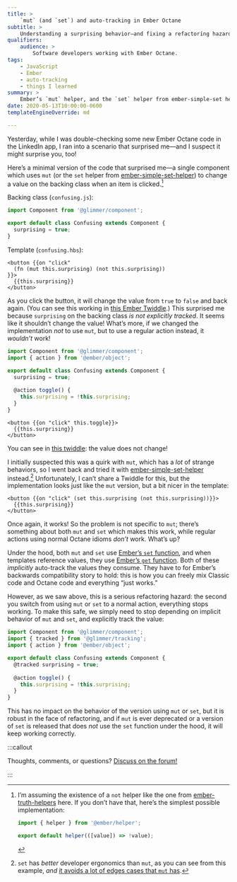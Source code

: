 ```yaml
---
title: >
    `mut` (and `set`) and auto-tracking in Ember Octane
subtitle: >
    Understanding a surprising behavior—and fixing a refactoring hazard.
qualifiers:
    audience: >
        Software developers working with Ember Octane.
tags:
    - JavaScript
    - Ember
    - auto-tracking
    - things I learned
summary: >
    Ember’s `mut` helper, and the `set` helper from ember-simple-set helper, can mask an auto-tracking bug and refactoring hazard. Understand the bug and see how to fix it!
date: 2020-05-13T10:00:00-0600
templateEngineOverride: md

---
```


Yesterday, while I was double-checking some new Ember Octane code in the LinkedIn app, I ran into a scenario that surprised me—and I suspect it might surprise you, too!

Here’s a minimal version of the code that surprised me—a single component which uses `mut` (or the `set` helper from [ember-simple-set-helper]) to change a value on the backing class when an item is clicked.[^not]

Backing class (`confusing.js`):

```js
import Component from '@glimmer/component';

export default class Confusing extends Component {
  surprising = true;
}
```

Template (`confusing.hbs`):

```htmlbars
<button {{on "click"
  (fn (mut this.surprising) (not this.surprising))
}}>
  {{this.surprising}}
</button>
```

As you click the button, it will change the value from `true` to `false` and back again. (You can see this working in [this Ember Twiddle][mut-behavior].) This surprised me because `surprising` on the backing class *is not explicitly tracked*. It seems like it shouldn’t change the value! What’s more, if we changed the implementation *not* to use `mut`, but to use a regular action instead, it *wouldn’t* work!

```js
import Component from '@glimmer/component';
import { action } from '@ember/object';

export default class Confusing extends Component {
  surprising = true;
  
  @action toggle() {
    this.surprising = !this.surprising;
  }
}
```

```htmlbars
<button {{on "click" this.toggle}}>
  {{this.surprising}}
</button>
```

You can see in [this twiddle][action-behavior]: the value does not change!

I initially suspected this was a quirk with `mut`, which has a *lot* of strange behaviors, so I went back and tried it with [ember-simple-set-helper] instead.[^set] Unfortunately, I can’t share a Twiddle for this, but the implementation looks just like the `mut` version, but a bit nicer in the template:

```htmlbars
<button {{on "click" (set this.surprising (not this.surprising))}}>
  {{this.surprising}}
</button>
```

Once again, it works! So the problem is not specific to `mut`; there’s something about both `mut` and `set` which makes this work, while regular actions using normal Octane idioms *don’t* work. What’s up?

Under the hood, both `mut` and `set` use [Ember’s `set` function][set], and when templates reference values, they use [Ember’s `get` function][get]. Both of these *implicitly* auto-track the values they consume. They have to for Ember’s backwards compatibility story to hold: this is how you can freely mix Classic code and Octane code and everything “just works.”

However, as we saw above, this is a serious refactoring hazard: the second you switch from using `mut` or `set` to a normal action, everything stops working. To make this safe, we simply need to stop depending on implicit behavior of `mut` and `set`, and explicitly track the value:

```js
import Component from '@glimmer/component';
import { tracked } from '@glimmer/tracking';
import { action } from '@ember/object';

export default class Confusing extends Component {
  @tracked surprising = true;
  
  @action toggle() {
    this.surprising = !this.surprising;
  }
}
```

This has no impact on the behavior of the version using `mut` or `set`, but it is robust in the face of refactoring, and if `mut` is ever deprecated or a version of `set` is released that does *not* use the `set` function under the hood, it will keep working correctly.

:::callout

Thoughts, comments, or questions? [Discuss on the forum!][discuss]

:::

[ember-simple-set-helper]: https://github.com/pzuraq/ember-simple-set-helper
[ember-truth-helpers]: https://github.com/jmurphyau/ember-truth-helpers
[mut-behavior]: https://ember-twiddle.com/e7a1b51310ab33590e6102b25967cc46?openFiles=templates.components.confusing%5C.hbs%2Ctemplates.components.confusing%5C.hbs
[action-behavior]: https://ember-twiddle.com/562d6b5d41f58ff49ce2a014667f0e78?openFiles=templates.components.confusing%5C.hbs%2Ctemplates.components.confusing%5C.hbs
[set]: https://api.emberjs.com/ember/3.18/functions/@ember%2Fobject/set
[get]: https://api.emberjs.com/ember/3.18/functions/@ember%2Fobject/get
[discuss]: https://discuss.emberjs.com/t/mut-and-set-and-auto-tracking-in-ember-octane

[^not]: I’m assuming the existence of a `not` helper like the one from [ember-truth-helpers] here. If you don’t have that, here’s the simplest possible implementation:

    ```js
    import { helper } from '@ember/helper';
    
    export default helper(([value]) => !value);
    ```

[^set]: `set` has *better* developer ergonomics than `mut`, as you can see from this example, *and* [it avoids a lot of edges cases that `mut` has][pzuraq-post].

[pzuraq-post]: https://www.pzuraq.com/on-mut-and-2-way-binding/